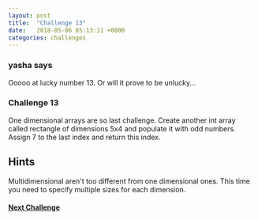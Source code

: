 ```yaml
---
layout: post
title:  "Challenge 13"
date:   2018-05-06 05:13:11 +0000
categories: challenges
---
```


### yasha says

Ooooo at lucky number 13. Or will it prove to be unlucky...

### Challenge 13

One dimensional arrays are so last challenge. Create another int array called rectangle of dimensions 5x4 and populate it with odd numbers. Assign 7 to the last index and return this index.

## Hints
Multidimensional aren't too different from one dimensional ones. This time you need to specify multiple sizes for each dimension.


#### [Next Challenge](/challenges/challenges/2018/05/06/challenge-14.html)
